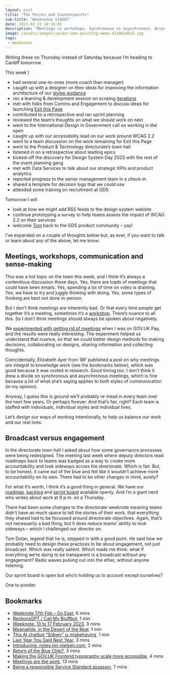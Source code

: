 ```yaml
---
layout: post
title: "The Points and Counterpoints"
sub-title: "Weeknotes S14E07"
date: 2023-02-23 18:16:02
description: "Meetings vs workshops. Synchronous vs asynchronous. Broadcast vs engagement."
image: /assets/images/spider-man-pointing-meme-4130654614.jpg
tags:
 - Weeknotes
---
```


Writing these on Thursday instead of Saturday because I’m heading to Cardiff tomorrow.

This week I

- had several one-to-ones (more coach than manager)
- caught up with a designer on their ideas for improving the information architecture of our [styles guidance](https://design-system.service.gov.uk/styles/)
- ran a learning & development session on scoping [iterations](https://about.gitlab.com/blog/2021/12/01/dont-confuse-these-twelve-shortcuts-with-iteration/)
- met with folks from Comms and Engagement to discuss ideas for launching [Exit this Page](https://github.com/alphagov/govuk-design-system-backlog/issues/213)
- contributed to a retrospective and ran sprint planning
- reviewed the team’s thoughts on what we should work on next
- went to the International Design in Government call on working in the open
- caught up with our accessibility lead on our work around WCAG 2.2
- went to a team discussion on the work remaining for Exit this Page
- went to the Product & Technology directorate’s town hall
- listened in on a retrospective about leading epics
- kicked-off the discovery for Design System Day 2023 with the rest of the event planning gang
- met with Data Services to talk about our strategic KPIs and product analytics
- reported progress to the senior management team in a check-in
- shared a template for decision logs that we could use
- attended some training on recruitment at GDS

Tomorrow I will

- look at how we might add RSS feeds to the design system website
- continue prototyping a survey to help teams assess the impact of WCAG 2.2 on their services
- welcome [Tom](https://www.leaningforward.com) back to the GDS product community – yay!

I’ve expanded on a couple of thoughts below but, as ever, if you want to talk or learn about any of the above, let me know.

## Meetings, workshops, communication and sense-making

This was a hot topic on the team this week, and I think it’s always a contentious discussion these days. Yes, there are loads of meetings that could have been emails. Yes, spending a lot of time on video is draining. Yes, we have to try and juggle thinking with doing. Yes, some types of thinking are best not done in-person.

But I don’t think meetings are inherently bad. Or that every time people get together it’s a meeting, sometimes it’s a [workshop](https://www.nngroup.com/articles/workshops-vs-meetings/). There’s nuance to all this. So I don’t think meetings should always be spoken about negatively.

We [experimented with getting rid of meetings](https://gds.blog.gov.uk/2020/10/07/what-happened-when-we-stopped-having-meetings-and-sending-emails/) when I was on GOV.UK Pay, and the results were really interesting. The experiment helped us understand that nuance, so that we could better design methods for making decisions, collaborating on designs, sharing information and collecting thoughts.

Coincidentally, Elizabeth Ayer from 18F published a post on why meetings *are* integral to knowledge work (see the bookmarks below), which was good because it was rooted in research. Good timing too. I don’t think it drew a divide on synchronous and asynchronous meetings, which is fine because a lot of what she’s saying applies to both styles of communication (in my opinion).

Anyway, I guess this is ground we’ll probably re-tread in every team over the next few years. Or perhaps forever. And that’s fair, right? Each team is staffed with individuals, individual styles and individual lives.

Let’s design our ways of working intentionally, to help us balance our work and our real lives.

## Broadcast versus engagement

In the directorate town hall I asked about how some governance processes were being redesigned. The meeting last week where deputy directors read roadmaps back to teams was badged as a way to create more accountability and look sideways across the directorate. Which is fair. But, to be honest, it came out of the blue and felt like it wouldn’t achieve more accountability on its own. There had to be other changes in mind, surely?

For what it’s worth, I think it’s a good thing in general. We have our [roadmap](https://design-system.service.gov.uk/community/roadmap/), [backlog](https://github.com/alphagov/govuk-design-system-backlog/issues) and [sprint board](https://github.com/orgs/alphagov/projects/53/views/36) available openly. And I’m a giant nerd who writes about work at 6 p.m. on a Thursday.

There had been some changes to the directorate weeknote meaning teams didn’t have as much space to tell the stories of their work, that everything they shared had to be focussed around directorate objectives. Again, that’s not necessarily a bad thing, but it does reduce teams’ ability to look sideways – which I challenged our director on.

Tom Dolan, legend that he is, stepped in with a good point. He said how we probably need to design these practices to be about engagement, not just broadcast. Which was really salient. Which made me think: what if everything we’re doing to be transparent is a broadcast without any engagement? Radio waves pulsing out into the ether, without anyone listening.

Our sprint board is open but who’s holding us to account except ourselves?

One to ponder.

## Bookmarks

- [Weeknote 17th Feb – Go East](https://www.leaningforward.com/blog/2023/02/weeknote-17th-feb-go-east/), 6 mins
- [ReckonsGPT / Call My Bluffbot](https://petafloptimism.com/2023/02/19/reckonsgpt-call-my-bluffbot/), 1 min
- [Weeknote: 13 to 17 February 2023](https://blog.mattedgar.com/2023/02/19/weeknote-13-to-17-february-2023/), 3 mins
- [Meanwhile, in the Desert of the Real](https://www.jwz.org/blog/2023/02/meanwhile-in-the-desert-of-the-real/), 1 min
- [This AI chatbot “Sidney” is misbehaving](https://simonwillison.net/2023/Feb/20/this-ai-chatbot-sidney-is-misbehaving-nov-23-2022-microsoft-comm/), 1 min
- [Last Year You Said Next Year](https://linear.app/change), 3 mins
- [Introducing: notes.jim-nielsen.com](https://blog.jim-nielsen.com/2023/notes-dot-jim-nielsen-dot-com/), 2 mins
- [Return of the Blue Chip?](https://www.foundbyfew.com/blog/return-of-the-blue-chip), 3 mins
- [Making the GOV.UK Frontend typography scale more accessible](https://designnotes.blog.gov.uk/2022/12/12/making-the-gov-uk-frontend-typography-scale-more-accessible/), 4 mins
- [Meetings *are* the work](https://medium.com/@ElizAyer/meetings-are-the-work-9e429dde6aa3), 13 mins
- [Being a responsible Service Standard assessor](https://www.vickyteinaki.com/blog/being-a-responsible-service-assessor/), 7 mins
